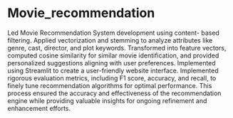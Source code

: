 # Movie_recommendation
Led Movie Recommendation System development using content- based filtering. Applied vectorization and stemming to analyze
attributes like genre, cast, director, and plot keywords. Transformed into feature vectors, computed cosine similarity for similar movie identification, and provided personalized suggestions aligning with user preferences. Implemented using Streamlit to
create a user-friendly website interface.
Implemented rigorous evaluation metrics, including F1 score, accuracy, and recall, to finely tune recommendation algorithms for optimal performance. This process ensured the accuracy and
effectiveness of the recommendation engine while providing
valuable insights for ongoing refinement and enhancement efforts.
